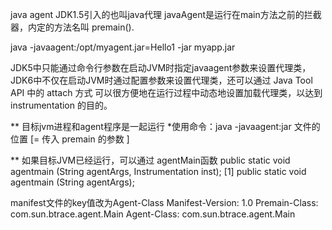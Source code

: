java agent JDK1.5引入的也叫java代理
javaAgent是运行在main方法之前的拦截器，内定的方法名叫 premain().

java -javaagent:/opt/myagent.jar=Hello1 -jar myapp.jar



JDK5中只能通过命令行参数在启动JVM时指定javaagent参数来设置代理类，
JDK6中不仅在启动JVM时通过配置参数来设置代理类，还可以通过 Java Tool API 中的 attach 方式
可以很方便地在运行过程中动态地设置加载代理类，以达到 instrumentation 的目的。 



** 目标jvm进程和agent程序是一起运行
  *使用命令：java -javaagent:jar 文件的位置 [= 传入 premain 的参数 ]

** 如果目标JVM已经运行，可以通过 agentMain函数
    public static void agentmain (String agentArgs, Instrumentation inst); [1] 
    public static void agentmain (String agentArgs); 

manifest文件的key值改为Agent-Class
        Manifest-Version: 1.0
        Premain-Class: com.sun.btrace.agent.Main
        Agent-Class: com.sun.btrace.agent.Main
        
        



